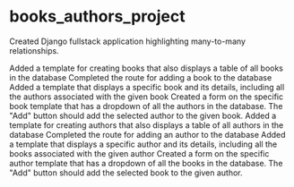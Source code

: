 # books_authors_project
Created Django fullstack application highlighting many-to-many relationships.

Added a template for creating books that also displays a table of all books in the database
Completed the route for adding a book to the database
Added a template that displays a specific book and its details, including all the authors associated with the given book
Created a form on the specific book template that has a dropdown of all the authors in the database. The "Add" button should add the selected author to the given book.
Added a template for creating authors that also displays a table of all authors in the database
Completed the route for adding an author to the database
Added a template that displays a specific author and its details, including all the books associated with the given author
Created a form on the specific author template that has a dropdown of all the books in the database. The "Add" button should add the selected book to the given author.
